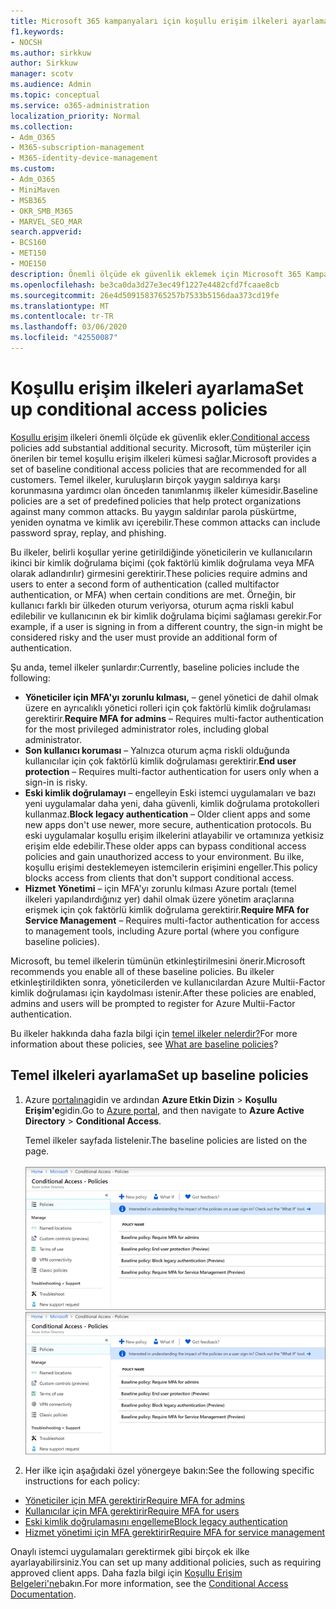 ```yaml
---
title: Microsoft 365 kampanyaları için koşullu erişim ilkeleri ayarlama
f1.keywords:
- NOCSH
ms.author: sirkkuw
author: Sirkkuw
manager: scotv
ms.audience: Admin
ms.topic: conceptual
ms.service: o365-administration
localization_priority: Normal
ms.collection:
- Adm_O365
- M365-subscription-management
- M365-identity-device-management
ms.custom:
- Adm_O365
- MiniMaven
- MSB365
- OKR_SMB_M365
- MARVEL_SEO_MAR
search.appverid:
- BCS160
- MET150
- MOE150
description: Önemli ölçüde ek güvenlik eklemek için Microsoft 365 Kampanyaları için koşullu erişim ilkeleri nasıl ayarlayabilirsiniz öğrenin.
ms.openlocfilehash: be3ca0da3d27e3ec49f1227e4482cfd7fcaae8cb
ms.sourcegitcommit: 26e4d5091583765257b7533b5156daa373cd19fe
ms.translationtype: MT
ms.contentlocale: tr-TR
ms.lasthandoff: 03/06/2020
ms.locfileid: "42550087"
---
```

# <a name="set-up-conditional-access-policies"></a><span data-ttu-id="fabd5-103">Koşullu erişim ilkeleri ayarlama</span><span class="sxs-lookup"><span data-stu-id="fabd5-103">Set up conditional access policies</span></span>

<span data-ttu-id="fabd5-104">[Koşullu erişim](https://docs.microsoft.com/azure/active-directory/conditional-access/overview) ilkeleri önemli ölçüde ek güvenlik ekler.</span><span class="sxs-lookup"><span data-stu-id="fabd5-104">[Conditional access](https://docs.microsoft.com/azure/active-directory/conditional-access/overview) policies add substantial additional security.</span></span> <span data-ttu-id="fabd5-105">Microsoft, tüm müşteriler için önerilen bir temel koşullu erişim ilkeleri kümesi sağlar.</span><span class="sxs-lookup"><span data-stu-id="fabd5-105">Microsoft provides a set of baseline conditional access policies that are recommended for all customers.</span></span> <span data-ttu-id="fabd5-106">Temel ilkeler, kuruluşların birçok yaygın saldırıya karşı korunmasına yardımcı olan önceden tanımlanmış ilkeler kümesidir.</span><span class="sxs-lookup"><span data-stu-id="fabd5-106">Baseline policies are a set of predefined policies that help protect organizations against many common attacks.</span></span> <span data-ttu-id="fabd5-107">Bu yaygın saldırılar parola püskürtme, yeniden oynatma ve kimlik avı içerebilir.</span><span class="sxs-lookup"><span data-stu-id="fabd5-107">These common attacks can include password spray, replay, and phishing.</span></span>

<span data-ttu-id="fabd5-108">Bu ilkeler, belirli koşullar yerine getirildiğinde yöneticilerin ve kullanıcıların ikinci bir kimlik doğrulama biçimi (çok faktörlü kimlik doğrulama veya MFA olarak adlandırılır) girmesini gerektirir.</span><span class="sxs-lookup"><span data-stu-id="fabd5-108">These policies require admins and users to enter a second form of authentication (called multifactor authentication, or MFA) when certain conditions are met.</span></span> <span data-ttu-id="fabd5-109">Örneğin, bir kullanıcı farklı bir ülkeden oturum veriyorsa, oturum açma riskli kabul edilebilir ve kullanıcının ek bir kimlik doğrulama biçimi sağlaması gerekir.</span><span class="sxs-lookup"><span data-stu-id="fabd5-109">For example, if a user is signing in from a different country, the sign-in might be considered risky and the user must provide an additional form of authentication.</span></span> 

<span data-ttu-id="fabd5-110">Şu anda, temel ilkeler şunlardır:</span><span class="sxs-lookup"><span data-stu-id="fabd5-110">Currently, baseline policies include the following:</span></span>
- <span data-ttu-id="fabd5-111">**Yöneticiler için MFA'yı zorunlu kılması,** &ndash; genel yönetici de dahil olmak üzere en ayrıcalıklı yönetici rolleri için çok faktörlü kimlik doğrulaması gerektirir.</span><span class="sxs-lookup"><span data-stu-id="fabd5-111">**Require MFA for admins** &ndash; Requires multi-factor authentication for the most privileged administrator roles, including global administrator.</span></span>
- <span data-ttu-id="fabd5-112">**Son kullanıcı koruması** &ndash; Yalnızca oturum açma riskli olduğunda kullanıcılar için çok faktörlü kimlik doğrulaması gerektirir.</span><span class="sxs-lookup"><span data-stu-id="fabd5-112">**End user protection** &ndash; Requires multi-factor authentication for users only when a sign-in is risky.</span></span> 
- <span data-ttu-id="fabd5-113">**Eski kimlik doğrulamayı** &ndash; engelleyin Eski istemci uygulamaları ve bazı yeni uygulamalar daha yeni, daha güvenli, kimlik doğrulama protokolleri kullanmaz.</span><span class="sxs-lookup"><span data-stu-id="fabd5-113">**Block legacy authentication** &ndash; Older client apps and some new apps don't use newer, more secure, authentication protocols.</span></span> <span data-ttu-id="fabd5-114">Bu eski uygulamalar koşullu erişim ilkelerini atlayabilir ve ortamınıza yetkisiz erişim elde edebilir.</span><span class="sxs-lookup"><span data-stu-id="fabd5-114">These older apps can bypass conditional access policies and gain unauthorized access to your environment.</span></span> <span data-ttu-id="fabd5-115">Bu ilke, koşullu erişimi desteklemeyen istemcilerin erişimini engeller.</span><span class="sxs-lookup"><span data-stu-id="fabd5-115">This policy blocks access from clients that don't support conditional access.</span></span> 
- <span data-ttu-id="fabd5-116">**Hizmet Yönetimi** &ndash; için MFA'yı zorunlu kılması Azure portalı (temel ilkeleri yapılandırdığınız yer) dahil olmak üzere yönetim araçlarına erişmek için çok faktörlü kimlik doğrulama gerektirir.</span><span class="sxs-lookup"><span data-stu-id="fabd5-116">**Require MFA for Service Management** &ndash; Requires multi-factor authentication for access to management tools, including Azure portal (where you configure baseline policies).</span></span> 

<span data-ttu-id="fabd5-117">Microsoft, bu temel ilkelerin tümünün etkinleştirilmesini önerir.</span><span class="sxs-lookup"><span data-stu-id="fabd5-117">Microsoft recommends you enable all of these baseline policies.</span></span> <span data-ttu-id="fabd5-118">Bu ilkeler etkinleştirildikten sonra, yöneticilerden ve kullanıcılardan Azure Multii-Factor kimlik doğrulaması için kaydolması istenir.</span><span class="sxs-lookup"><span data-stu-id="fabd5-118">After these policies are enabled, admins and users will be prompted to register for Azure Multii-Factor authentication.</span></span>

<span data-ttu-id="fabd5-119">Bu ilkeler hakkında daha fazla bilgi için [temel ilkeler nelerdir?](https://docs.microsoft.com/azure/active-directory/conditional-access/concept-baseline-protection)</span><span class="sxs-lookup"><span data-stu-id="fabd5-119">For more information about these policies, see [What are baseline policies](https://docs.microsoft.com/azure/active-directory/conditional-access/concept-baseline-protection)?</span></span>


## <a name="set-up-baseline-policies"></a><span data-ttu-id="fabd5-120">Temel ilkeleri ayarlama</span><span class="sxs-lookup"><span data-stu-id="fabd5-120">Set up baseline policies</span></span>

1. <span data-ttu-id="fabd5-121">Azure [portalına](https://portal.azure.com)gidin ve ardından **Azure Etkin Dizin** \> **Koşullu Erişim'e**gidin.</span><span class="sxs-lookup"><span data-stu-id="fabd5-121">Go to [Azure portal](https://portal.azure.com), and then navigate to **Azure Active Directory** \> **Conditional Access**.</span></span>
    
    <span data-ttu-id="fabd5-122">Temel ilkeler sayfada listelenir.</span><span class="sxs-lookup"><span data-stu-id="fabd5-122">The baseline policies are listed on the page.</span></span> <br/> <br/>
    <span data-ttu-id="fabd5-123">![Koşullu erişim için temel ilkeleri listeleyen sayfa.](../media/baslinepolicies.png)</span><span class="sxs-lookup"><span data-stu-id="fabd5-123">![Page that lists baseline policies for conditional access.](../media/baslinepolicies.png)</span></span>
1. <span data-ttu-id="fabd5-124">Her ilke için aşağıdaki özel yönergeye bakın:</span><span class="sxs-lookup"><span data-stu-id="fabd5-124">See the following specific instructions for each policy:</span></span>

  - [<span data-ttu-id="fabd5-125">Yöneticiler için MFA gerektirir</span><span class="sxs-lookup"><span data-stu-id="fabd5-125">Require MFA for admins</span></span>](https://docs.microsoft.com/azure/active-directory/conditional-access/howto-baseline-protect-administrators)
- [<span data-ttu-id="fabd5-126">Kullanıcılar için MFA gerektirir</span><span class="sxs-lookup"><span data-stu-id="fabd5-126">Require MFA for users</span></span>](https://docs.microsoft.com/azure/active-directory/conditional-access/howto-baseline-protect-end-users)  
 - [<span data-ttu-id="fabd5-127">Eski kimlik doğrulamasını engelleme</span><span class="sxs-lookup"><span data-stu-id="fabd5-127">Block legacy authentication</span></span>](https://docs.microsoft.com/azure/active-directory/conditional-access/howto-baseline-protect-legacy-auth)
  - [<span data-ttu-id="fabd5-128">Hizmet yönetimi için MFA gerektirir</span><span class="sxs-lookup"><span data-stu-id="fabd5-128">Require MFA for service management</span></span>](https://docs.microsoft.com/azure/active-directory/conditional-access/howto-baseline-protect-azure)

<span data-ttu-id="fabd5-129">Onaylı istemci uygulamaları gerektirmek gibi birçok ek ilke ayarlayabilirsiniz.</span><span class="sxs-lookup"><span data-stu-id="fabd5-129">You can set up many additional policies, such as requiring approved client apps.</span></span> <span data-ttu-id="fabd5-130">Daha fazla bilgi için [Koşullu Erişim Belgeleri'ne](https://docs.microsoft.com/azure/active-directory/conditional-access/)bakın.</span><span class="sxs-lookup"><span data-stu-id="fabd5-130">For more information, see the [Conditional Access Documentation](https://docs.microsoft.com/azure/active-directory/conditional-access/).</span></span>
